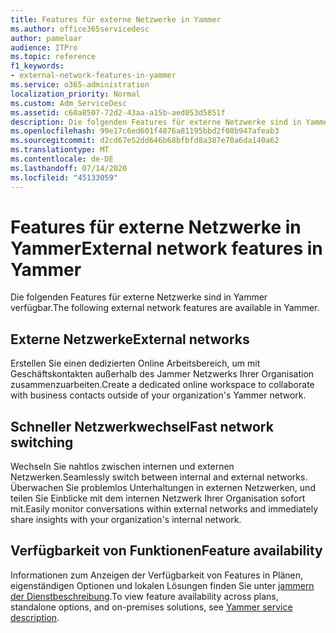 ```yaml
---
title: Features für externe Netzwerke in Yammer
ms.author: office365servicedesc
author: pamelaar
audience: ITPro
ms.topic: reference
f1_keywords:
- external-network-features-in-yammer
ms.service: o365-administration
localization_priority: Normal
ms.custom: Adm_ServiceDesc
ms.assetid: c60a8507-72d2-43aa-a15b-aed053d5851f
description: Die folgenden Features für externe Netzwerke sind in Yammer verfügbar.
ms.openlocfilehash: 99e17c6ed601f4876a81195bbd2f08b947afeab3
ms.sourcegitcommit: d2cd67e52dd646b68bfbfd8a387e70a6da140a62
ms.translationtype: MT
ms.contentlocale: de-DE
ms.lasthandoff: 07/14/2020
ms.locfileid: "45133059"
---
```

# <a name="external-network-features-in-yammer"></a><span data-ttu-id="5a921-103">Features für externe Netzwerke in Yammer</span><span class="sxs-lookup"><span data-stu-id="5a921-103">External network features in Yammer</span></span>

<span data-ttu-id="5a921-104">Die folgenden Features für externe Netzwerke sind in Yammer verfügbar.</span><span class="sxs-lookup"><span data-stu-id="5a921-104">The following external network features are available in Yammer.</span></span>
  
## <a name="external-networks"></a><span data-ttu-id="5a921-105">Externe Netzwerke</span><span class="sxs-lookup"><span data-stu-id="5a921-105">External networks</span></span>

<span data-ttu-id="5a921-106">Erstellen Sie einen dedizierten Online Arbeitsbereich, um mit Geschäftskontakten außerhalb des Jammer Netzwerks Ihrer Organisation zusammenzuarbeiten.</span><span class="sxs-lookup"><span data-stu-id="5a921-106">Create a dedicated online workspace to collaborate with business contacts outside of your organization's Yammer network.</span></span>
  
## <a name="fast-network-switching"></a><span data-ttu-id="5a921-107">Schneller Netzwerkwechsel</span><span class="sxs-lookup"><span data-stu-id="5a921-107">Fast network switching</span></span>

<span data-ttu-id="5a921-108">Wechseln Sie nahtlos zwischen internen und externen Netzwerken.</span><span class="sxs-lookup"><span data-stu-id="5a921-108">Seamlessly switch between internal and external networks.</span></span> <span data-ttu-id="5a921-109">Überwachen Sie problemlos Unterhaltungen in externen Netzwerken, und teilen Sie Einblicke mit dem internen Netzwerk Ihrer Organisation sofort mit.</span><span class="sxs-lookup"><span data-stu-id="5a921-109">Easily monitor conversations within external networks and immediately share insights with your organization's internal network.</span></span>
  
## <a name="feature-availability"></a><span data-ttu-id="5a921-110">Verfügbarkeit von Funktionen</span><span class="sxs-lookup"><span data-stu-id="5a921-110">Feature availability</span></span>

<span data-ttu-id="5a921-111">Informationen zum Anzeigen der Verfügbarkeit von Features in Plänen, eigenständigen Optionen und lokalen Lösungen finden Sie unter [jammern der Dienstbeschreibung](yammer-service-description.md).</span><span class="sxs-lookup"><span data-stu-id="5a921-111">To view feature availability across plans, standalone options, and on-premises solutions, see [Yammer service description](yammer-service-description.md).</span></span>